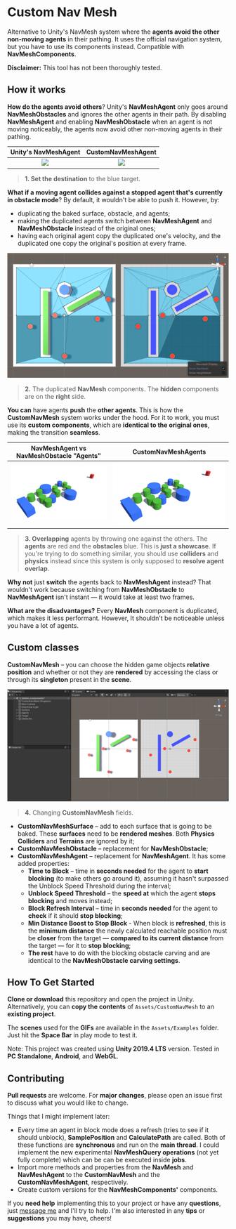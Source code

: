 # Custom Nav Mesh

Alternative to Unity's NavMesh system where the **agents avoid the other non-moving agents** in their pathing. It uses the official navigation system, but you have to use its components instead. Compatible with **NavMeshComponents**. 

**Disclaimer:** This tool has not been thoroughly tested.

## How it works

**How do the agents avoid others**? Unity's **NavMeshAgent** only goes around **NavMeshObstacles** and ignores the other agents in their path. By disabling **NavMeshAgent** and enabling **NavMeshObstacle** when an agent is not moving noticeably, the agents now avoid other non-moving agents in their pathing.

Unity's NavMeshAgent             |  CustomNavMeshAgent
:-------------------------:|:-------------------------:
![](Assets/Examples/GIFs/1_before.gif)  |  ![](Assets/Examples/GIFs/1_after.gif)

> **1. Set the destination** to the blue target.

**What if a moving agent collides against a stopped agent that's currently in obstacle mode**? By default, it wouldn't be able to push it. However, by:

- duplicating the baked surface, obstacle, and agents;
- making the duplicated agents switch between **NavMeshAgent** and **NavMeshObstacle** instead of the original ones;
- having each original agent copy the duplicated one's velocity, and the duplicated one copy the original's position at every frame.

![](Assets/Examples/GIFs/2_navigation_view.gif)

> **2.** The duplicated **NavMesh** components. The **hidden** components are on the **right** side.

**You can** have agents **push** the **other agents**. This is how the **CustomNavMesh** system works under the hood. For it to work, you must use its **custom components**, which are **identical to the original ones**, making the transition **seamless**.

NavMeshAgent vs NavMeshObstacle "Agents"            |  CustomNavMeshAgents
:-------------------------:|:-------------------------:
![](Assets/Examples/GIFs/3_before.gif)  |  ![](Assets/Examples/GIFs/3_after.gif)

> **3. Overlapping** agents by throwing one against the others. The **agents** are red and the **obstacles** blue. This is **just a showcase**. If you're trying to do something similar, you should use **colliders** and **physics** instead since this system is only supposed to **resolve agent overlap**.

**Why not** just **switch** the agents back to **NavMeshAgent** instead? That wouldn't work because switching from **NavMeshObstacle** to **NavMeshAgent** isn't instant — it would take at least two frames.

**What are the disadvantages?** Every **NavMesh** component is duplicated, which makes it less performant. However, It shouldn't be noticeable unless you have a lot of agents.

## Custom classes

**CustomNavMesh** – you can choose the hidden game objects **relative position** and whether or not they are **rendered** by accessing the class or through its **singleton** present in the **scene**.

![](Assets/Examples/GIFs/4_custom_nav_mesh_fields.gif)

> **4.** Changing **CustomNavMesh** fields.

- **CustomNavMeshSurface** – add to each surface that is going to be baked. These **surfaces** need to be **rendered meshes**. Both **Physics Colliders** and **Terrains** are ignored by it;
- **CustomNavMeshObstacle** – replacement for **NavMeshObstacle**;
- **CustomNavMeshAgent** – replacement for **NavMeshAgent**. It has some added properties:
  - **Time to Block** – time in **seconds needed** for the agent to **start blocking** (to make others go around it), assuming it hasn't surpassed the Unblock Speed Threshold during the interval;
  - **Unblock Speed Threshold** – the **speed at** which the agent **stops blocking** and moves instead;
  - **Block Refresh Interval** – time in **seconds needed** for the agent to **check** if it should **stop blocking**;
  - **Min Distance Boost to Stop Block** - When block is **refreshed**, this is the **minimum distance** the newly calculated reachable position must be **closer** from the target — **compared to its current distance** from the target — for it to **stop blocking**;
  - **The rest** have to do with the blocking obstacle carving and are identical to the **NavMeshObstacle carving settings**.

## How To Get Started

**Clone or download** this repository and open the project in Unity. Alternatively, you can **copy the contents** of `Assets/CustomNavMesh` to an **existing project**.

The **scenes** used for the **GIFs** are available in the `Assets/Examples` folder. Just hit the **Space Bar** in play mode to test it.

Note: This project was created using **Unity 2019.4 LTS** version. Tested in **PC Standalone**, **Android**, and **WebGL**.

## Contributing

**Pull requests** are welcome. For **major changes**, please open an issue first to discuss what you would like to change.

Things that I might implement later:
- Every time an agent in block mode does a refresh (tries to see if it should unblock), **SamplePosition** and **CalculatePath** are called. Both of these functions are **synchronous** and run on the **main thread**. I could implement the new experimental **NavMeshQuery operations** (not yet fully complete) which can be can be executed inside **jobs**.
- Import more methods and properties from the **NavMesh** and **NavMeshAgent** to the **CustomNavMesh** and the **CustomNavMeshAgent**, respectively.
- Create custom versions for the **NavMeshComponents'** components.

If you **need help** implementing this to your project or have any **questions**, just [message me](https://forum.unity.com/members/jadvrodrigues.4503760/) and I'll try to help. I'm also interested in any **tips** or **suggestions** you may have, cheers!



